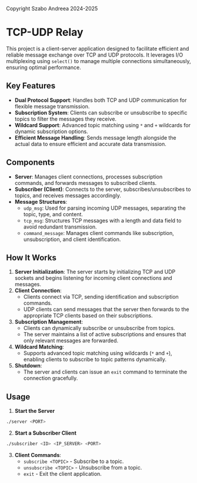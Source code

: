 Copyright Szabo Andreea 2024-2025

# TCP-UDP Relay

This project is a client-server application designed to facilitate efficient and reliable message exchange over TCP and UDP protocols. It leverages I/O multiplexing using `select()` to manage multiple connections simultaneously, ensuring optimal performance.

## **Key Features**
- **Dual Protocol Support**: Handles both TCP and UDP communication for flexible message transmission.
- **Subscription System**: Clients can subscribe or unsubscribe to specific topics to filter the messages they receive.
- **Wildcard Support**: Advanced topic matching using `*` and `+` wildcards for dynamic subscription options.
- **Efficient Message Handling**: Sends message length alongside the actual data to ensure efficient and accurate data transmission.

## **Components**
- **Server**: Manages client connections, processes subscription commands, and forwards messages to subscribed clients.
- **Subscriber (Client)**: Connects to the server, subscribes/unsubscribes to topics, and receives messages accordingly.
- **Message Structures**:
  - `udp_msg`: Used for parsing incoming UDP messages, separating the topic, type, and content.
  - `tcp_msg`: Structures TCP messages with a length and data field to avoid redundant transmission.
  - `command_message`: Manages client commands like subscription, unsubscription, and client identification.

## **How It Works**
1. **Server Initialization**: The server starts by initializing TCP and UDP sockets and begins listening for incoming client connections and messages.
2. **Client Connection**:
   - Clients connect via TCP, sending identification and subscription commands.
   - UDP clients can send messages that the server then forwards to the appropriate TCP clients based on their subscriptions.
3. **Subscription Management**:
   - Clients can dynamically subscribe or unsubscribe from topics.
   - The server maintains a list of active subscriptions and ensures that only relevant messages are forwarded.
4. **Wildcard Matching**:
   - Supports advanced topic matching using wildcards (`*` and `+`), enabling clients to subscribe to topic patterns dynamically.
5. **Shutdown**:
   - The server and clients can issue an `exit` command to terminate the connection gracefully.

## **Usage**
1. **Start the Server**
```bash
./server <PORT>
```
2. **Start a Subscriber Client**
```bash
./subscriber <ID> <IP_SERVER> <PORT>
```
3. **Client Commands**:
   - `subscribe <TOPIC>` - Subscribe to a topic.
   - `unsubscribe <TOPIC>` - Unsubscribe from a topic.
   - `exit` - Exit the client application.
